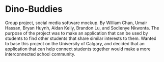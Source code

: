 # Dino-Buddies
Group project, social media software mockup.
By William Chan, Umair Hassan, Bryan Huynh, Aidan Kelly, Brandon Lu, and Sodienye Nkwonta.
The purpose of the project was to make an application that can be used by students to find other students that share similar interests to them. 
Wanted to base this project on the University of Calgary, 
and decided that an application that can help connect students together would make a more interconnected school community.
